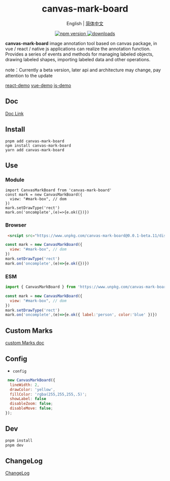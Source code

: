 <h1 align="center">canvas-mark-board</h1>
<div align="center">

English | [简体中文](./README.md) 

</div>

<p align="center">
  <a href="https://www.npmjs.com/package/canvas-mark-board">
    <img src="https://img.shields.io/npm/v/canvas-mark-board?style=flat-square&color=00a8f0" alt="npm version" />
  </a>
  <a href="https://www.npmjs.com/package/canvas-mark-board">
    <img src="https://img.shields.io/npm/dm/canvas-mark-board?style=flat-square&color=00a8f0" alt="downloads" />
  </a>
</p>

**canvas-mark-board** image annotation tool based on  canvas package, in vue / react / native js applications can realize the annotation function. Provides a series of events and methods for managing labeled objects, drawing labeled shapes, importing labeled data and other operations.

note：Currently a beta version, later api and architecture may change, pay attention to the update

[react-demo](https://zhuguibiao.github.io/canvas-mark-board/react-demo/)
[vue-demo](https://zhuguibiao.github.io/canvas-mark-board/vue-demo/)
[js-demo](https://zhuguibiao.github.io/canvas-mark-board/js-demo/)

## Doc
[Doc Link](https://zhuguibiao.github.io/canvas-mark-board/)


## Install

```shell
pnpm add canvas-mark-board
npm install canvas-mark-board
yarn add canvas-mark-board
```

## Use

### Module
```tsx
import CanvasMarkBoard from 'canvas-mark-board'
const mark = new CanvasMarkBoard({
  view: "#mark-box", // dom 
})
mark.setDrawType('rect')
mark.on('oncomplete',(e)=>{e.ok({})})
```

### Browser 
```html
 <srcipt src="https://www.unpkg.com/canvas-mark-board@0.0.1-beta.11/dist/index.umd.js"></srcipt>  
```
```js 
const mark = new CanvasMarkBoard({
  view: "#mark-box", // dom 
})
mark.setDrawType('rect')
mark.on('oncomplete',(e)=>{e.ok({})})
```

### ESM 
```js 
import { CanvasMarkBoard } from 'https://www.unpkg.com/canvas-mark-board@0.0.1-beta.11/dist/index.esm.js'

const mark = new CanvasMarkBoard({
  view: "#mark-box", // dom 
})
mark.setDrawType('rect')
mark.on('oncomplete',(e)=>{e.ok({ label:'person', color:'blue' })})
```

## Custom Marks
[custom Marks doc](https://zhuguibiao.github.io/canvas-mark-board/guide/register.html)

## Config
- `config` 
```javascript
 new CanvasMarkBoard({
  lineWidth: 2,
  drawColor: 'yellow',
  fillColor: 'rgba(255,255,255,.5)';
  showLabel: false 
  disableZoom: false;
  disableMove: false;
});
```

## Dev
```sh
pnpm install 
pnpm dev
```


## ChangeLog

[ChangeLog](./changelog.md)
